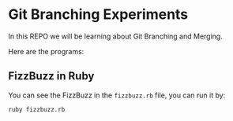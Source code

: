 # Git Branching Experiments

In this REPO we will be learning about Git Branching and Merging.

Here are the programs:

## FizzBuzz in Ruby

You can see the FizzBuzz in the `fizzbuzz.rb` file, you can run it by:

```console
ruby fizzbuzz.rb
```
